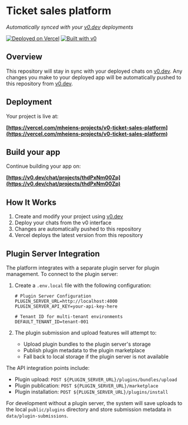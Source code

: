 # Ticket sales platform

_Automatically synced with your [v0.dev](https://v0.dev) deployments_

[![Deployed on Vercel](https://img.shields.io/badge/Deployed%20on-Vercel-black?style=for-the-badge&logo=vercel)](https://vercel.com/mheiens-projects/v0-ticket-sales-platform)
[![Built with v0](https://img.shields.io/badge/Built%20with-v0.dev-black?style=for-the-badge)](https://v0.dev/chat/projects/thdPxNm00Zp)

## Overview

This repository will stay in sync with your deployed chats on [v0.dev](https://v0.dev).
Any changes you make to your deployed app will be automatically pushed to this repository from [v0.dev](https://v0.dev).

## Deployment

Your project is live at:

**[https://vercel.com/mheiens-projects/v0-ticket-sales-platform](https://vercel.com/mheiens-projects/v0-ticket-sales-platform)**

## Build your app

Continue building your app on:

**[https://v0.dev/chat/projects/thdPxNm00Zp](https://v0.dev/chat/projects/thdPxNm00Zp)**

## How It Works

1. Create and modify your project using [v0.dev](https://v0.dev)
2. Deploy your chats from the v0 interface
3. Changes are automatically pushed to this repository
4. Vercel deploys the latest version from this repository

## Plugin Server Integration

The platform integrates with a separate plugin server for plugin management. To connect to the plugin server:

1. Create a `.env.local` file with the following configuration:

   ```
   # Plugin Server Configuration
   PLUGIN_SERVER_URL=http://localhost:4000
   PLUGIN_SERVER_API_KEY=your-api-key-here

   # Tenant ID for multi-tenant environments
   DEFAULT_TENANT_ID=tenant-001
   ```

2. The plugin submission and upload features will attempt to:
   - Upload plugin bundles to the plugin server's storage
   - Publish plugin metadata to the plugin marketplace
   - Fall back to local storage if the plugin server is not available

The API integration points include:

- Plugin upload: `POST ${PLUGIN_SERVER_URL}/plugins/bundles/upload`
- Plugin publication: `POST ${PLUGIN_SERVER_URL}/marketplace`
- Plugin installation: `POST ${PLUGIN_SERVER_URL}/plugins/install`

For development without a plugin server, the system will save uploads to the local `public/plugins` directory and store submission metadata in `data/plugin-submissions`.
